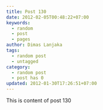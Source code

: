 ```yaml
---
title: Post 130
date: 2012-02-05T00:48:22+07:00
keywords:
  - random
  - post
  - pages
author: Dimas Lanjaka
tags:
  - random post
  - untagged
category:
  - random post
  - post has 0
updated: 2012-01-30T17:26:51+07:00
---
```

This is content of post 130